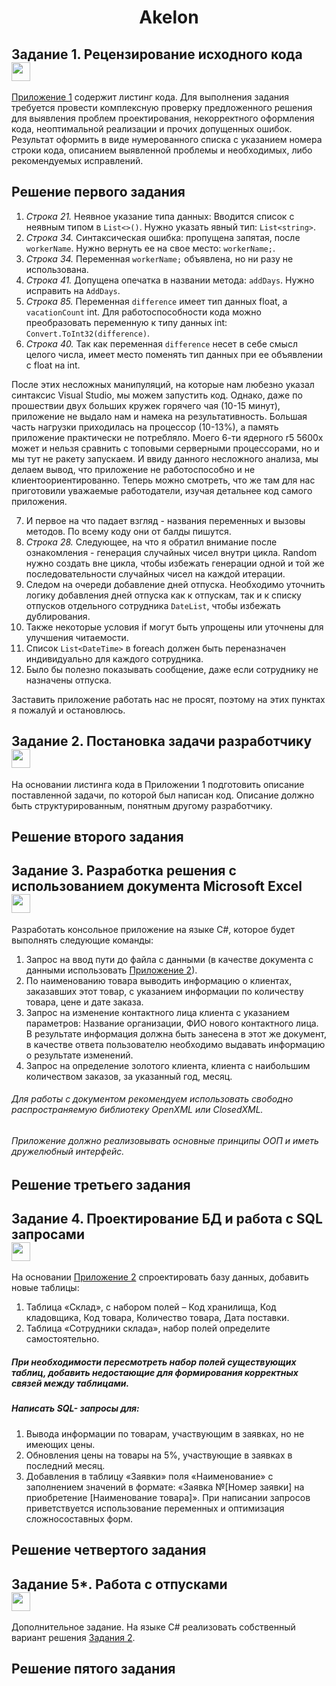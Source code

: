 <div align="center">  
  <h1> Akelon </h1>
</div>

<h2> Задание 1. Рецензирование исходного кода 
  <div>
    <a href="https://github.com/Skyejk"><img src="https://github.com/Skyejk/Skyejk/blob/main/resources/fun.gif"width="30px"/></a>
  </div>
</h2>



<div align="left" title="Решение ниже">
  <p>
    <a href="https://github.com/Skyejk/Akelon/blob/main/Resources/Приложение%201.txt" title="Ссылочка на файличек">  Приложение 1</a> содержит листинг кода. Для выполнения задания требуется провести комплексную проверку предложенного решения для выявления проблем проектирования, некорректного оформления кода, неоптимальной реализации и прочих допущенных ошибок. Результат оформить в виде нумерованного списка с указанием номера строки кода, описанием выявленной проблемы и необходимых, либо рекомендуемых исправлений.
  </p>
</div>

## Решение первого задания



1. _Строка 21._ Неявное указание типа данных: Вводится список с неявным типом в `List<>()`. Нужно указать явный тип: `List<string>`.
2. _Строка 34._ Синтаксическая ошибка: пропущена запятая, после `workerName`. Нужно вернуть ее на свое место: `workerName;`.
3. _Строка 34._ Переменная `workerName;` объявлена, но ни разу не использована.
4. _Строка 41._ Допущена опечатка в названии метода: `addDays`. Нужно исправить на `AddDays`.
5. _Строка 85._ Переменная `difference` имеет тип данных float, а `vacationCount` int. Для работоспособности кода можно преобразовать переменную к типу данных int: `Convert.ToInt32(difference)`.
6. _Строка 40._ Так как переменная `difference` несет в себе смысл целого числа, имеет место поменять тип данных при ее объявлении с float на int.

После этих несложных манипуляций, на которые нам любезно указал синтаксис Visual Studio, мы можем запустить код. Однако, даже по прошествии двух больших кружек горячего чая (10-15 минут), приложение не выдало нам и намека на результативность. Большая часть нагрузки приходилась на процессор (10-13%), а память приложение практически не потребляло. Моего 6-ти ядерного r5 5600x может и нельзя сравнить с топовыми серверными процессорами, но и мы тут не ракету запускаем. И ввиду данного несложного анализа, мы делаем вывод, что приложение не работоспособно и не клиентоориентированно. Теперь можно смотреть, что же там для нас приготовили уважаемые работодатели, изучая детальнее код самого приложения.

7. И первое на что падает взгляд - названия переменных и вызовы методов. По всему коду они от балды пишутся.
8. _Строка 28._ Следующее, на что я обратил внимание после ознакомления - генерация случайных чисел внутри цикла. Random нужно создать вне цикла, чтобы избежать генерации одной и той же последовательности случайных чисел на каждой итерации.
9.  Следом на очереди добавление дней отпуска. Необходимо уточнить логику добавления дней отпуска как к отпускам, так и к списку отпусков отдельного сотрудника `DateList`, чтобы избежать дублирования.
10. Также некоторые условия if могут быть упрощены или уточнены для улучшения читаемости.
11. Список `List<DateTime>` в foreach должен быть переназначен индивидуально для каждого сотрудника.
12. Было бы полезно показывать сообщение, даже если сотруднику не назначены отпуска.

Заставить приложение работать нас не просят, поэтому на этих пунктах я пожалуй и остановлюсь.



<h2> Задание 2. Постановка задачи разработчику 
  <div>
    <a href="https://github.com/Skyejk"><img src="https://github.com/Skyejk/Skyejk/blob/main/resources/fun.gif"width="30px"/></a>
  </div>
</h2>



<div align="left" title="Решение ниже"><p>
  На основании листинга кода в Приложении 1 подготовить описание поставленной задачи, по которой был написан код. Описание должно быть структурированным, понятным другому разработчику.
</p></div>



## Решение второго задания



<h2> Задание 3. Разработка решения с использованием документа Microsoft Excel
  <div>
    <a href="https://github.com/Skyejk"><img src="https://github.com/Skyejk/Skyejk/blob/main/resources/fun.gif"width="30px"/></a>
  </div>
</h2>



Разработать консольное приложение на языке С#, которое будет выполнять следующие команды:
1. Запрос на ввод пути до файла с данными (в качестве документа с данными использовать <a href="https://github.com/Skyejk/Akelon/blob/main/Resources/Практическое%20задание%20для%20кандидата.xlsx" title="Ссылочка на файличек">Приложение 2</a>).
2. По наименованию товара выводить информацию о клиентах, заказавших этот товар, с указанием информации по количеству товара, цене и дате заказа.
3. Запрос на изменение контактного лица клиента с указанием параметров: Название организации, ФИО нового контактного лица. В результате информация должна быть занесена в этот же документ, в качестве ответа пользователю необходимо выдавать информацию о результате изменений.
4. Запрос на определение золотого клиента, клиента с наибольшим количеством заказов, за указанный год, месяц.
###### Для работы с документом рекомендуем использовать свободно распространяемую библиотеку OpenXML или ClosedXML.
###### Приложение должно реализовывать основные принципы ООП и иметь дружелюбный интерфейс.

## Решение третьего задания

<h2> Задание 4. Проектирование БД и работа с SQL запросами
  <div>
    <a href="https://github.com/Skyejk"><img src="https://github.com/Skyejk/Skyejk/blob/main/resources/fun.gif"width="30px"/></a>
  </div>
</h2>



На основании <a href="https://github.com/Skyejk/Akelon/blob/main/Resources/Практическое%20задание%20для%20кандидата.xlsx" title="Ссылочка на файличек">Приложение 2</a> спроектировать базу данных, добавить новые таблицы:
1. Таблица «Склад», с набором полей – Код хранилища, Код кладовщика, Код товара, Количество товара, Дата поставки.
2. Таблица «Сотрудники склада», набор полей определите самостоятельно.
##### При необходимости пересмотреть набор полей существующих таблиц, добавить недостающие для формирования корректных связей между таблицами.
##### Написать SQL- запросы для:
1. Вывода информации по товарам, участвующим в заявках, но не имеющих цены.
2. Обновления цены на товары на 5%, участвующие в заявках в последний месяц.
3. Добавления в таблицу «Заявки» поля «Наименование» с заполнением значений в формате: «Заявка №[Номер заявки] на приобретение [Наименование товара]».
При написании запросов приветствуется использование переменных и оптимизация сложносоставных форм.



## Решение четвертого задания



<h2> Задание 5*. Работа с отпусками
  <div>
    <a href="https://github.com/Skyejk"><img src="https://github.com/Skyejk/Skyejk/blob/main/resources/fun.gif"width="30px"/></a>
  </div>
</h2>



Дополнительное задание. На языке C# реализовать собственный вариант решения <a href="https://github.com/Skyejk/Akelon/blob/main/README.md#-задание-2-постановка-задачи-разработчику---------" title="Ссылочка на файличек">Задания 2</a>.



## Решение пятого задания
